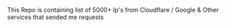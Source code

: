 This Repo is containing list of 5000+ Ip's from
Cloudflare / Google & Other services
that sended me requests
